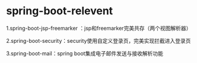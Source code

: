 # spring-boot-relevent

1.spring-boot-jsp-freemarker ：jsp和freemarker完美共存（两个视图解析器）

2.spring-boot-security：security使用自定义登录页，完美实现拦截进入登录页

3.spring-boot-mail：spring boot集成电子邮件发送与接收解析功能
